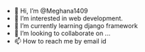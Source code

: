 - 👋 Hi, I’m @Meghana1409
- 👀 I’m interested in web development.
- 🌱 I’m currently learning django framework
- 💞️ I’m looking to collaborate on ...
- 📫 How to reach me by email id

<!---
Meghana1409/Meghana1409 is a ✨ special ✨ repository because its `README.md` (this file) appears on your GitHub profile.
You can click the Preview link to take a look at your changes.
--->
